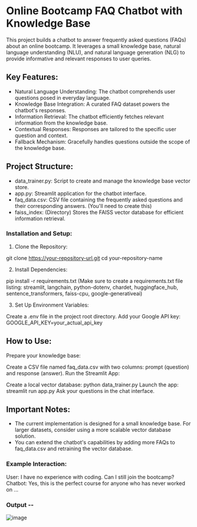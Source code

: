 # Online Bootcamp FAQ Chatbot with Knowledge Base

This project builds a chatbot to answer frequently asked questions (FAQs) about an online bootcamp. It leverages a small knowledge base, natural language understanding (NLU), and natural language generation (NLG) to provide informative and relevant responses to user queries.

## Key Features:

- Natural Language Understanding: The chatbot comprehends user questions posed in everyday language.
- Knowledge Base Integration: A curated FAQ dataset powers the chatbot's responses.
- Information Retrieval: The chatbot efficiently fetches relevant information from the knowledge base.
- Contextual Responses: Responses are tailored to the specific user question and context.
- Fallback Mechanism: Gracefully handles questions outside the scope of the knowledge base.

## Project Structure:

- data_trainer.py: Script to create and manage the knowledge base vector store.
- app.py: Streamlit application for the chatbot interface.
- faq_data.csv: CSV file containing the frequently asked questions and their corresponding answers. (You'll need to create this)
- faiss_index: (Directory) Stores the FAISS vector database for efficient information retrieval.

### Installation and Setup:

1. Clone the Repository:

git clone https://your-repository-url.git
cd your-repository-name

2. Install Dependencies:

pip install -r requirements.txt
(Make sure to create a requirements.txt file listing: streamlit, langchain, python-dotenv, chardet, huggingface_hub, sentence_transformers, faiss-cpu, google-generativeai)

3. Set Up Environment Variables:

Create a .env file in the project root directory.
Add your Google API key:
GOOGLE_API_KEY=your_actual_api_key

## How to Use:

Prepare your knowledge base:

Create a CSV file named faq_data.csv with two columns: prompt (question) and response (answer).
Run the Streamlit App:

Create a local vector database:
python data_trainer.py
Launch the app:
streamlit run app.py
Ask your questions in the chat interface.

## Important Notes:

- The current implementation is designed for a small knowledge base. For larger datasets, consider using a more scalable vector database solution.
- You can extend the chatbot's capabilities by adding more FAQs to faq_data.csv and retraining the vector database.

### Example Interaction:

User: I have no experience with coding. Can I still join the bootcamp?
Chatbot: Yes, this is the perfect course for anyone who has never worked on ...


### Output --

![image](https://github.com/Pradhyumn1/UL_AI_assignment_pradhyumn-2020UCG7242-/assets/73153956/9c8f9ff0-2e22-4378-8367-381110907776)


